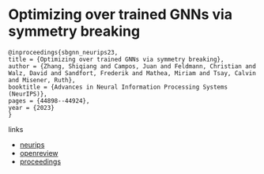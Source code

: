 # Optimizing over trained GNNs via symmetry breaking

```
@inproceedings{sbgnn_neurips23,
title = {Optimizing over trained GNNs via symmetry breaking},
author = {Zhang, Shiqiang and Campos, Juan and Feldmann, Christian and Walz, David and Sandfort, Frederik and Mathea, Miriam and Tsay, Calvin and Misener, Ruth},
booktitle = {Advances in Neural Information Processing Systems (NeurIPS)},
pages = {44898--44924},
year = {2023}
}
```

links
- [neurips](https://nips.cc/Conferences/2023/Schedule?showEvent=69879)
- [openreview](https://openreview.net/forum?id=znW5jNIOED)
- [proceedings](https://papers.nips.cc//paper_files/paper/2023/hash/8c8cd1b78cdae751265c88efc136e5bd-Abstract-Conference.html)
